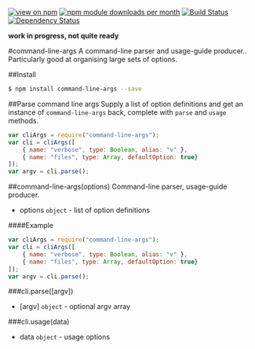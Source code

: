 [![view on npm](http://img.shields.io/npm/v/command-line-args.svg)](https://www.npmjs.org/package/command-line-args)
[![npm module downloads per month](http://img.shields.io/npm/dm/command-line-args.svg)](https://www.npmjs.org/package/command-line-args)
[![Build Status](https://travis-ci.org/75lb/command-line-args.svg?branch=master)](https://travis-ci.org/75lb/command-line-args)
[![Dependency Status](https://david-dm.org/75lb/command-line-args.svg)](https://david-dm.org/75lb/command-line-args)

**work in progress, not quite ready**

#command-line-args
A command-line parser and usage-guide producer.. Particularly good at organising large sets of options. 

##Install 
```sh
$ npm install command-line-args --save
```

##Parse command line args
Supply a list of option definitions and get an instance of `command-line-args` back, complete with `parse` and `usage` methods. 

```js
var cliArgs = require("command-line-args");
var cli = cliArgs([
    { name: "verbose", type: Boolean, alias: "v" },
    { name: "files", type: Array, defaultOption: true}
]);
var argv = cli.parse();
```

<a name="module_command-line-args"></a>
##command-line-args(options)
Command-line parser, usage-guide producer.


- options `object` - list of option definitions

  
####Example
```js
var cliArgs = require("command-line-args");
var cli = cliArgs([
    { name: "verbose", type: Boolean, alias: "v" },
    { name: "files", type: Array, defaultOption: true}
]);
var argv = cli.parse();
```
<a name="module_command-line-args#parse"></a>
###cli.parse([argv])

- [argv] `object` - optional argv array

<a name="module_command-line-args#usage"></a>
###cli.usage(data)

- data `object` - usage options

